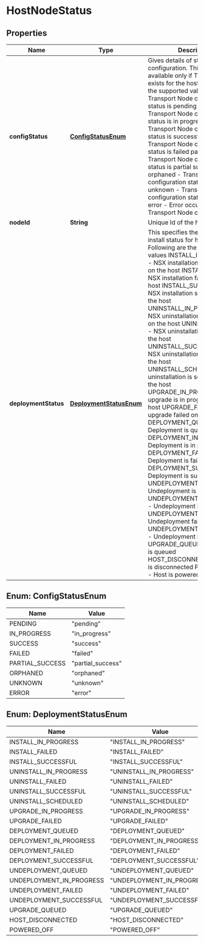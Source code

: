 # HostNodeStatus

## Properties
Name | Type | Description | Notes
------------ | ------------- | ------------- | -------------
**configStatus** | [**ConfigStatusEnum**](#ConfigStatusEnum) | Gives details of state of desired configuration. This property is available only if Tranport Node exists for the host. Following are the supported values pending  - Transport Node configuration status is pending in_progress - Transport Node configuration status is in progress success - Transport Node configuration status is successful failed - Transport Node configuration status is failed partial_success - Transport Node configuration status is partial success orphaned - Transport Node configuration status is orphaned unknown - Transport Node configuration status is unknown error - Error occured during Transport Node configuration |  [optional]
**nodeId** | **String** | Unique Id of the host node |  [optional]
**deploymentStatus** | [**DeploymentStatusEnum**](#DeploymentStatusEnum) | This specifies the current nsx install status for host node. Following are the supported values INSTALL_IN_PROGRESS - NSX installation is in progress on the host INSTALL_FAILED - NSX installation failed on the host INSTALL_SUCCESSFUL - NSX installation successful on the host UNINSTALL_IN_PROGRESS - NSX uninstallation in progress on the host UNINSTALL_FAILED - NSX uninstallation failed on the host UNINSTALL_SUCCESSFUL - NSX uninstallation successful on the host UNINSTALL_SCHEDULED - NSX uninstallation is scheduled on the host UPGRADE_IN_PROGRESS - NSX upgrade is in progress on the host UPGRADE_FAILED - NSX upgrade failed on the host DEPLOYMENT_QUEUED - Deployment is queued on the DEPLOYMENT_IN_PROGRESS - Deployment is in progress DEPLOYMENT_FAILED - Deployment is failed DEPLOYMENT_SUCCESSFUL - Deployment is successful UNDEPLOYMENT_QUEUED - Undeployment is queued UNDEPLOYMENT_IN_PROGRESS - Undeployment is in progress UNDEPLOYMENT_FAILED - Undeployment failed UNDEPLOYMENT_SUCCESSFUL - Undeployment is successful UPGRADE_QUEUED - Upgrade is queued HOST_DISCONNECTED - Host is disconnected POWERED_OFF - Host is powered off |  [optional]

<a name="ConfigStatusEnum"></a>
## Enum: ConfigStatusEnum
Name | Value
---- | -----
PENDING | &quot;pending&quot;
IN_PROGRESS | &quot;in_progress&quot;
SUCCESS | &quot;success&quot;
FAILED | &quot;failed&quot;
PARTIAL_SUCCESS | &quot;partial_success&quot;
ORPHANED | &quot;orphaned&quot;
UNKNOWN | &quot;unknown&quot;
ERROR | &quot;error&quot;

<a name="DeploymentStatusEnum"></a>
## Enum: DeploymentStatusEnum
Name | Value
---- | -----
INSTALL_IN_PROGRESS | &quot;INSTALL_IN_PROGRESS&quot;
INSTALL_FAILED | &quot;INSTALL_FAILED&quot;
INSTALL_SUCCESSFUL | &quot;INSTALL_SUCCESSFUL&quot;
UNINSTALL_IN_PROGRESS | &quot;UNINSTALL_IN_PROGRESS&quot;
UNINSTALL_FAILED | &quot;UNINSTALL_FAILED&quot;
UNINSTALL_SUCCESSFUL | &quot;UNINSTALL_SUCCESSFUL&quot;
UNINSTALL_SCHEDULED | &quot;UNINSTALL_SCHEDULED&quot;
UPGRADE_IN_PROGRESS | &quot;UPGRADE_IN_PROGRESS&quot;
UPGRADE_FAILED | &quot;UPGRADE_FAILED&quot;
DEPLOYMENT_QUEUED | &quot;DEPLOYMENT_QUEUED&quot;
DEPLOYMENT_IN_PROGRESS | &quot;DEPLOYMENT_IN_PROGRESS&quot;
DEPLOYMENT_FAILED | &quot;DEPLOYMENT_FAILED&quot;
DEPLOYMENT_SUCCESSFUL | &quot;DEPLOYMENT_SUCCESSFUL&quot;
UNDEPLOYMENT_QUEUED | &quot;UNDEPLOYMENT_QUEUED&quot;
UNDEPLOYMENT_IN_PROGRESS | &quot;UNDEPLOYMENT_IN_PROGRESS&quot;
UNDEPLOYMENT_FAILED | &quot;UNDEPLOYMENT_FAILED&quot;
UNDEPLOYMENT_SUCCESSFUL | &quot;UNDEPLOYMENT_SUCCESSFUL&quot;
UPGRADE_QUEUED | &quot;UPGRADE_QUEUED&quot;
HOST_DISCONNECTED | &quot;HOST_DISCONNECTED&quot;
POWERED_OFF | &quot;POWERED_OFF&quot;
